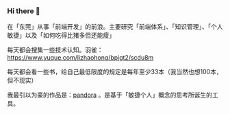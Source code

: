 ### Hi there 👋

在「东莞」从事「前端开发」的前浪。主要研究「前端体系」、「知识管理」、「个人敏捷」以及「如何吃得比猪多但还能瘦」

每天都会搜集一些技术认知。羽雀：https://www.yuque.com/lizhaohong/bpigt2/scdu8m

每天都会看一些书，给自己最低限度的规定是每年至少33本（我当然也想100本，但不现实）

我最引以为豪的作品是：[pandora](https://github.com/dragon8github/Pandora) 。是基于「敏捷个人」概念的思考所诞生的工具。
